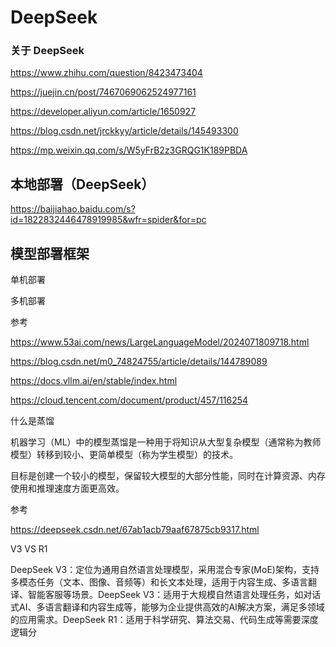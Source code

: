 # DeepSeek

### 关于 DeepSeek

https://www.zhihu.com/question/8423473404

https://juejin.cn/post/7467069062524977161

https://developer.aliyun.com/article/1650927

https://blog.csdn.net/jrckkyy/article/details/145493300

https://mp.weixin.qq.com/s/W5yFrB2z3GRQG1K189PBDA



## 本地部署（DeepSeek）



https://baijiahao.baidu.com/s?id=1822832446478919985&wfr=spider&for=pc



## 模型部署框架

单机部署

多机部署



参考

https://www.53ai.com/news/LargeLanguageModel/2024071809718.html

https://blog.csdn.net/m0_74824755/article/details/144789089

https://docs.vllm.ai/en/stable/index.html

https://cloud.tencent.com/document/product/457/116254



什么是蒸馏

机器学习（ML）中的模型蒸馏是一种用于将知识从大型复杂模型（通常称为教师模型）转移到较小、更简单模型（称为学生模型）的技术。

目标是创建一个较小的模型，保留较大模型的大部分性能，同时在计算资源、内存使用和推理速度方面更高效。



参考

https://deepseek.csdn.net/67ab1acb79aaf67875cb9317.html



V3 VS R1

DeepSeek V3：定位为通用自然语言处理模型，采用混合专家(MoE)架构，支持多模态任务（文本、图像、音频等）和长文本处理，适用于内容生成、多语言翻译、智能客服等场景‌。DeepSeek V3：适用于大规模自然语言处理任务，如对话式AI、多语言翻译和内容生成等，能够为企业提供高效的AI解决方案，满足多领域的应用需求‌。DeepSeek R1：适用于科学研究、算法交易、代码生成等需要深度逻辑分